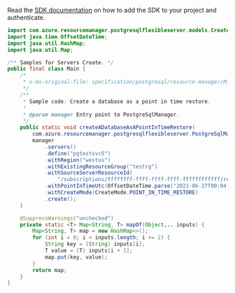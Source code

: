 Read the [SDK documentation](https://github.com/Azure/azure-sdk-for-java/blob/azure-resourcemanager-postgresqlflexibleserver_1.0.0-beta.4/sdk/postgresqlflexibleserver/azure-resourcemanager-postgresqlflexibleserver/README.md) on how to add the SDK to your project and authenticate.

```java
import com.azure.resourcemanager.postgresqlflexibleserver.models.CreateMode;
import java.time.OffsetDateTime;
import java.util.HashMap;
import java.util.Map;

/** Samples for Servers Create. */
public final class Main {
    /*
     * x-ms-original-file: specification/postgresql/resource-manager/Microsoft.DBforPostgreSQL/stable/2021-06-01/examples/ServerCreatePointInTimeRestore.json
     */
    /**
     * Sample code: Create a database as a point in time restore.
     *
     * @param manager Entry point to PostgreSqlManager.
     */
    public static void createADatabaseAsAPointInTimeRestore(
        com.azure.resourcemanager.postgresqlflexibleserver.PostgreSqlManager manager) {
        manager
            .servers()
            .define("pgtestsvc5")
            .withRegion("westus")
            .withExistingResourceGroup("testrg")
            .withSourceServerResourceId(
                "/subscriptions/ffffffff-ffff-ffff-ffff-ffffffffffff/resourceGroups/testrg/providers/Microsoft.DBforPostgreSQL/flexibleServers/sourcepgservername")
            .withPointInTimeUtc(OffsetDateTime.parse("2021-06-27T00:04:59.4078005+00:00"))
            .withCreateMode(CreateMode.POINT_IN_TIME_RESTORE)
            .create();
    }

    @SuppressWarnings("unchecked")
    private static <T> Map<String, T> mapOf(Object... inputs) {
        Map<String, T> map = new HashMap<>();
        for (int i = 0; i < inputs.length; i += 2) {
            String key = (String) inputs[i];
            T value = (T) inputs[i + 1];
            map.put(key, value);
        }
        return map;
    }
}
```
